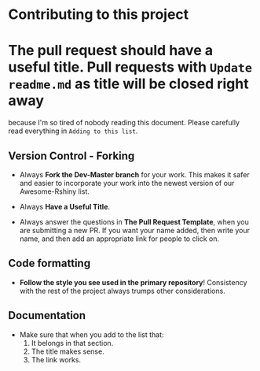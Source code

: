 Contributing to this project
====================================

# The pull request should have a useful title. Pull requests with `Update readme.md` as title will be closed right away
because I'm so tired of nobody reading this document. Please carefully read everything in `Adding to this list`.

Version Control - Forking
-------------------------

* Always **Fork the Dev-Master branch** for your work. This makes
  it safer and easier to incorporate your work into the newest
  version of our Awesome-Rshiny list.

* Always **Have a Useful Title**.

* Always answer the questions in **The Pull Request Template**, when
you are submitting a new PR.  If you want your name added, then
write your name, and then add an appropriate link for people to click on.

Code formatting
---------------

* **Follow the style you see used in the primary repository**! Consistency with
  the rest of the project always trumps other considerations.

Documentation
-------------

* Make sure that when you add to the list that:
    1. It belongs in that section.
    2. The title makes sense.
    3. The link works.
